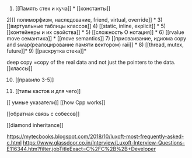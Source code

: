 1) [[Память стек и куча]] * 
[[константы]]

2)[[ полиморфизм, наследование, friend, virtual, override]] *
3) [[виртуальные таблицы классов]]
4) [[static, inline, explicit]] * 
5) [[контейнеры и их свойства]] * 
5) [[сложность О нотация]] * 
6) [[rvalue move семантика]] * [[move semantics]]
7) [[присваивание, идиома copy and swap(реалоцирование памяти вектором) raii]] * 
8) [[thread, mutex, future]]* 
9) [[раскрутка стека]]* 

deep copy =copy of the real data and not just the pointers to the data.
[[классы]]

10) [[правило 3-5]]


11) [[типы кастов и для чего]]

[[ умные указатели]]
[[how Cpp works]]

[[обратная связь с собесов]]

[[diamond inheritance]]

https://mytecbooks.blogspot.com/2018/10/luxoft-most-frequently-asked-c.html
https://www.glassdoor.co.in/Interview/Luxoft-Interview-Questions-E116344.htm?filter.jobTitleExact=C%2FC%2B%2B+Developer
